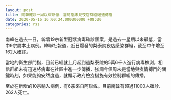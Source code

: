 ```yaml
---
layout: post
title: 南韓確診一周以來新低　當局指未見夜店群組迅速傳播
date: 2020-05-16 16:00:24.000000000 +08:00
categories: rss
---
```


南韓在過去一日，新增19宗新型冠狀病毒確診個案，是過去一星期以來最低，當中9宗屬本土病例。韓聯社報道，近日爆發的梨泰院夜店感染群組，截至中午增至162人確診。

當地的衛生部門指，目前已經就上月起到過梨泰院的5萬6千人進行病毒檢測，相信群組未有迅速將病毒在社區中進一步傳播，強調今個周末是當地與疫情搏鬥的關鍵時刻，如果能夠安然度過，就顯示政府檢疫措施有效控制群組的傳播。

至於在新增的10宗輸入病例，有6宗來自阿聯酋。目前南韓有超過11000人確診、262人死亡。
